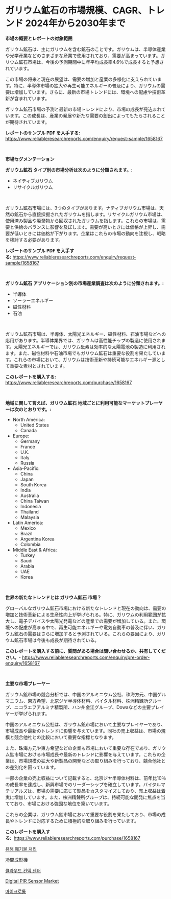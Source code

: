 <p><h1>ガリウム鉱石の市場規模、CAGR、トレンド 2024年から2030年まで</h1></p><p><strong>市場の概要とレポートの対象範囲</strong></p>
<p><p>ガリウム鉱石は、主にガリウムを含む鉱石のことです。ガリウムは、半導体産業や光学産業などのさまざまな産業で使用されており、需要が高まっています。ガリウム鉱石市場は、今後の予測期間中に年平均成長率4.6％で成長すると予想されています。</p><p>この市場の将来と現在の展望は、需要の増加と産業の多様化に支えられています。特に、半導体市場の拡大や再生可能エネルギーの普及により、ガリウムの需要は増加しています。さらに、最新の市場トレンドには、環境への配慮や技術革新が含まれています。</p><p>ガリウム鉱石市場の予測と最新の市場トレンドにより、市場の成長が見込まれています。この成長は、産業の発展や新たな需要の創出によってもたらされることが期待されています。</p></p>
<p><strong>レポートのサンプル PDF を入手する:</strong> <a href="https://www.reliableresearchreports.com/enquiry/request-sample/1658167">https://www.reliableresearchreports.com/enquiry/request-sample/1658167</a></p>
<p>&nbsp;</p>
<p><strong>市場セグメンテーション</strong></p>
<p><strong>ガリウム鉱石 タイプ別の市場分析は次のように分類されます。:</strong></p>
<p><ul><li>ネイティブガリウム</li><li>リサイクルガリウム</li></ul></p>
<p>&nbsp;</p>
<p><p>ガリウム鉱石市場には、3つのタイプがあります。ナティブガリウム市場は、天然の鉱石から直接採掘されたガリウムを指します。リサイクルガリウム市場は、使用済み製品や廃棄物から回収されたガリウムを指します。これらの市場は、需要と供給のバランスに影響を及ぼします。需要が高いときには価格が上昇し、需要が低いときには価格が下がります。企業はこれらの市場の動向を注視し、戦略を検討する必要があります。</p></p>
<p><strong>レポートのサンプル PDF を入手する:</strong>&nbsp;<a href="https://www.reliableresearchreports.com/enquiry/request-sample/1658167">https://www.reliableresearchreports.com/enquiry/request-sample/1658167</a></p>
<p>&nbsp;</p>
<p><strong> ガリウム鉱石 アプリケーション別の市場産業調査は次のように分類されます。:</strong></p>
<p><ul><li>半導体</li><li>ソーラーエネルギー</li><li>磁性材料</li><li>石油</li></ul></p>
<p>&nbsp;</p>
<p><p>ガリウム鉱石市場は、半導体、太陽光エネルギー、磁性材料、石油市場などへの応用があります。半導体業界では、ガリウムは高性能チップの製造に使用されます。太陽光エネルギーでは、ガリウム砒素は効率的な太陽電池の製造に利用されます。また、磁性材料や石油市場でもガリウム鉱石は重要な役割を果たしています。これらの市場において、ガリウムは技術革新や持続可能なエネルギー源として重要な素材とされています。</p></p>
<p><strong>このレポートを購入する:</strong>&nbsp; <a href="https://www.reliableresearchreports.com/purchase/1658167">https://www.reliableresearchreports.com/purchase/1658167</a></p>
<p>&nbsp;</p>
<p><strong>地域に関して言えば、ガリウム鉱石 地域ごとに利用可能なマーケットプレーヤーは次のとおりです。:</strong></p>
<p><ul>
    <li>
        North America:
        <ul>
            <li>United States</li>
            <li>Canada</li>
        </ul>
    </li>
    <li>
        Europe:
        <ul>
            <li>Germany</li>
            <li>France</li>
            <li>U.K.</li>
            <li>Italy</li>
            <li>Russia</li>
        </ul>
    </li>
    <li>
        Asia-Pacific:
        <ul>
            <li>China</li>
            <li>Japan</li>
            <li>South Korea</li>
            <li>India</li>
            <li>Australia</li>
            <li>China Taiwan</li>
            <li>Indonesia</li>
            <li>Thailand</li>
            <li>Malaysia</li>
        </ul>
    </li>
    <li>
        Latin America:
        <ul>
            <li>Mexico</li>
            <li>Brazil</li>
            <li>Argentina Korea</li>
            <li>Colombia</li>
        </ul>
    </li>
    <li>
        Middle East & Africa:
        <ul>
            <li>Turkey</li>
            <li>Saudi</li>
            <li>Arabia</li>
            <li>UAE</li>
            <li>Korea</li>
        </ul>
    </li>
    </ul></p>
<p>&nbsp;</p>
<p><strong>世界の新たなトレンドとは ガリウム鉱石 市場？</strong></p>
<p><p>グローバルなガリウム鉱石市場における新たなトレンドと現在の動向は、需要の増加と技術革新による生産性向上が挙げられる。特に、ガリウムの利用範囲が拡大し、電子デバイスや太陽光発電などの産業での需要が増加している。また、環境への配慮が高まる中で、再生可能エネルギーや電気自動車の普及に伴い、ガリウム鉱石の需要はさらに増加すると予測されている。これらの要因により、ガリウム鉱石市場は今後も成長が期待されている。</p></p>
<p><strong>このレポートを購入する前に、質問がある場合は問い合わせるか、共有してください。</strong>- <a href="https://www.reliableresearchreports.com/enquiry/pre-order-enquiry/1658167">https://www.reliableresearchreports.com/enquiry/pre-order-enquiry/1658167</a></p>
<p>&nbsp;</p>
<p><strong>主要な市場プレーヤー</strong></p>
<p><p>ガリウム鉱市場の競合分析では、中国のアルミニウム公社、珠海方元、中国ゲルマニウム、東方希望、北京ジヤ半導体材料、バイタル材料、株洲精錬所グループ、ニコラエフアルミナ精製所、ハン州金江グループ、Dowaなどの主要プレイヤーが挙げられます。</p><p>中国のアルミニウム公社は、ガリウム鉱市場において主要なプレイヤーであり、市場成長や最新のトレンドに影響を与えています。同社の売上収益は、市場の規模と競合他社との比較において重要な指標となります。</p><p>また、珠海方元や東方希望などの企業も市場において重要な存在であり、ガリウム鉱市場における市場成長や最新のトレンドに影響を与えています。これらの企業は、市場規模の拡大や新製品の開発などの取り組みを行っており、競合他社との差別化を図っています。</p><p>一部の企業の売上収益について記載すると、北京ジヤ半導体材料は、前年比10％の成長率を達成し、新興市場でのリーダーシップを確立しています。バイタルマテリアルズは、市場の需要に応じて製品をカスタマイズしており、売上収益は着実に増加しています。また、株洲精錬所グループは、持続可能な開発に焦点を当てており、市場における強固な地位を築いています。</p><p>これらの企業は、ガリウム鉱市場において重要な役割を果たしており、市場の成長やトレンドに対応するために積極的な取り組みを行っています。</p></p>
<p><strong>このレポートを購入する:</strong>&nbsp;&nbsp;<a href="https://www.reliableresearchreports.com/purchase/1658167">https://www.reliableresearchreports.com/purchase/1658167</a></p>
<p><p><a href="https://medium.com/@costelcaramitru2022/%EC%9C%A0%ED%95%B4-%ED%8F%90%EA%B8%B0%EB%AC%BC-%EC%B2%98%EB%A6%AC-%EC%8B%9C%EC%9E%A5-%EA%B7%9C%EB%AA%A8-%EB%B0%8F-%EC%8B%9C%EC%9E%A5-%EB%8F%99%ED%96%A5-%EC%A0%84%EC%B2%B4-%EC%82%B0%EC%97%85-%EA%B0%9C%EC%9A%94-2024%EB%85%84%EB%B6%80%ED%84%B0-2031%EB%85%84%EA%B9%8C%EC%A7%80-2930cfe05237">유해 폐기물 처리</a></p><p><a href="https://github.com/bucuel854722/Market-Research-Report-List-1/blob/main/639771212156.md">冷間成形機</a></p><p><a href="https://medium.com/@hershelkris/%ED%81%B4%EB%9D%BC%EC%9A%B0%EB%93%9C-%EC%BB%A8%ED%83%9D%ED%8A%B8-%EC%84%BC%ED%84%B0-%EC%8B%9C%EC%9E%A5-%EA%B7%9C%EB%AA%A8-cagr-%EA%B8%B0%EB%A5%98-2024-2030-70478a68b476">클라우드 컨택 센터</a></p><p><a href="https://github.com/Airanohannonzb68e5pb53oc1/Market-Research-Report-List-1/blob/main/digital-pir-sensor-market.md">Digital PIR Sensor Market</a></p><p><a href="https://github.com/JeromeRtyau89966/Market-Research-Report-List-1/blob/main/323487311430.md">마이크로톰</a></p></p>